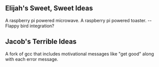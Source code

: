 ## Elijah's Sweet, Sweet Ideas
A raspberry pi powered microwave.
A raspberry pi powered toaster.
 -- Flappy bird integration?

## Jacob's Terrible Ideas

A fork of gcc that includes motivational messages like "get good" along with each error message.
